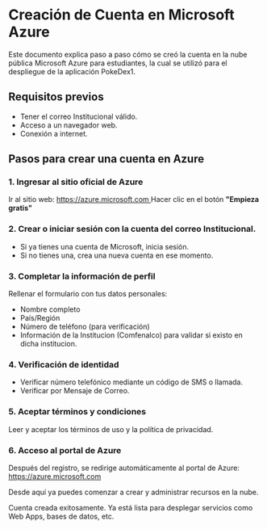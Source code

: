 # Creación de Cuenta en Microsoft Azure

Este documento explica paso a paso cómo se creó la cuenta en la nube pública Microsoft Azure para estudiantes, la cual se utilizó para el despliegue de la aplicación PokeDex1.

##  Requisitos previos

- Tener el correo Institucional válido.
- Acceso a un navegador web.
- Conexión a internet.

## Pasos para crear una cuenta en Azure

### 1. Ingresar al sitio oficial de Azure

Ir al sitio web: [https://azure.microsoft.com ](https://azure.microsoft.com/es-es/free/students)
Hacer clic en el botón **"Empieza gratis"** 

### 2. Crear o iniciar sesión con la cuenta del correo Institucional.

- Si ya tienes una cuenta de Microsoft, inicia sesión.
- Si no tienes una, crea una nueva cuenta en ese momento.

### 3. Completar la información de perfil

Rellenar el formulario con tus datos personales:

- Nombre completo
- País/Región
- Número de teléfono (para verificación)
- Información de la Institucion (Comfenalco) para validar si existo en dicha institucion.

### 4. Verificación de identidad

- Verificar número telefónico mediante un código de SMS o llamada.
- Verificar por Mensaje de Correo.

### 5. Aceptar términos y condiciones

Leer y aceptar los términos de uso y la política de privacidad.

### 6. Acceso al portal de Azure

Después del registro, se redirige automáticamente al portal de Azure:  
[https://azure.microsoft.com ](https://azure.microsoft.com/es-es/free/students)

Desde aquí ya puedes comenzar a crear y administrar recursos en la nube.

Cuenta creada exitosamente. Ya está lista para desplegar servicios como Web Apps, bases de datos, etc.
